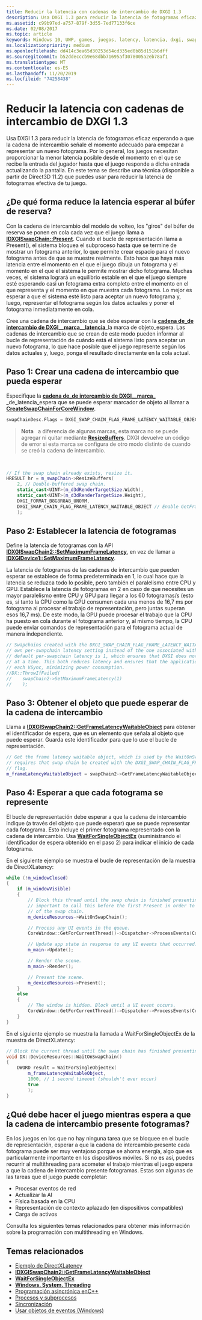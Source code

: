 ```yaml
---
title: Reducir la latencia con cadenas de intercambio de DXGI 1.3
description: Usa DXGI 1.3 para reducir la latencia de fotogramas eficaz esperando a que la cadena de intercambio señale el momento adecuado para empezar a representar un nuevo fotograma.
ms.assetid: c99b97ed-a757-879f-3d55-7ed77133f6ce
ms.date: 02/08/2017
ms.topic: article
keywords: Windows 10, UWP, games, juegos, latency, latencia, dxgi, swap chains, cadenas de intercambio, DirectX
ms.localizationpriority: medium
ms.openlocfilehash: dd414c3ea65d30253d54cd335ed0b85d151b6dff
ms.sourcegitcommit: b52ddecccb9e68dbb71695af3078005a2eb78af1
ms.translationtype: MT
ms.contentlocale: es-ES
ms.lasthandoff: 11/20/2019
ms.locfileid: "74258438"
---
```

# <a name="reduce-latency-with-dxgi-13-swap-chains"></a>Reducir la latencia con cadenas de intercambio de DXGI 1.3



Usa DXGI 1.3 para reducir la latencia de fotogramas eficaz esperando a que la cadena de intercambio señale el momento adecuado para empezar a representar un nuevo fotograma. Por lo general, los juegos necesitan proporcionar la menor latencia posible desde el momento en el que se recibe la entrada del jugador hasta que el juego responde a dicha entrada actualizando la pantalla. En este tema se describe una técnica (disponible a partir de Direct3D 11.2) que puedes usar para reducir la latencia de fotogramas efectiva de tu juego.

## <a name="how-does-waiting-on-the-back-buffer-reduce-latency"></a>¿De qué forma reduce la latencia esperar al búfer de reserva?


Con la cadena de intercambio del modelo de volteo, los "giros" del búfer de reserva se ponen en cola cada vez que el juego llama a [**IDXGISwapChain::Present**](https://docs.microsoft.com/windows/desktop/api/dxgi/nf-dxgi-idxgiswapchain-present). Cuando el bucle de representación llama a Present(), el sistema bloquea el subproceso hasta que se termine de mostrar un fotograma anterior, lo que permite crear espacio para el nuevo fotograma antes de que se muestre realmente. Esto hace que haya más latencia entre el momento en el que el juego dibuja un fotograma y el momento en el que el sistema le permite mostrar dicho fotograma. Muchas veces, el sistema logrará un equilibrio estable en el que el juego siempre esté esperando casi un fotograma extra completo entre el momento en el que representa y el momento en que muestra cada fotograma. Lo mejor es esperar a que el sistema esté listo para aceptar un nuevo fotograma y, luego, representar el fotograma según los datos actuales y poner el fotograma inmediatamente en cola.

Cree una cadena de intercambio que se debe esperar con la [**cadena de\_de intercambio de DXGI\_\_marca\_\_latencia**](https://docs.microsoft.com/windows/desktop/api/dxgi/ne-dxgi-dxgi_swap_chain_flag)\_la marca de objeto\_espera. Las cadenas de intercambio que se crean de este modo pueden informar al bucle de representación de cuándo está el sistema listo para aceptar un nuevo fotograma, lo que hace posible que el juego represente según los datos actuales y, luego, ponga el resultado directamente en la cola actual.

## <a name="step-1-create-a-waitable-swap-chain"></a>Paso 1: Crear una cadena de intercambio que pueda esperar


Especifique la [**cadena de\_de intercambio de DXGI\_\_marca\_** ](https://docs.microsoft.com/windows/desktop/api/dxgi/ne-dxgi-dxgi_swap_chain_flag)\_de\_latencia\_espera que se puede esperar marcador de objeto al llamar a [**CreateSwapChainForCoreWindow**](https://docs.microsoft.com/windows/desktop/api/dxgi1_2/nf-dxgi1_2-idxgifactory2-createswapchainforcorewindow).

```cpp
swapChainDesc.Flags = DXGI_SWAP_CHAIN_FLAG_FRAME_LATENCY_WAITABLE_OBJECT; // Enable GetFrameLatencyWaitableObject().
```

> **Nota**   a diferencia de algunas marcas, esta marca no se puede agregar ni quitar mediante [**ResizeBuffers**](https://docs.microsoft.com/windows/desktop/api/dxgi/nf-dxgi-idxgiswapchain-resizebuffers). DXGI devuelve un código de error si esta marca se configura de otro modo distinto de cuando se creó la cadena de intercambio.

 

```cpp
// If the swap chain already exists, resize it.
HRESULT hr = m_swapChain->ResizeBuffers(
    2, // Double-buffered swap chain.
    static_cast<UINT>(m_d3dRenderTargetSize.Width),
    static_cast<UINT>(m_d3dRenderTargetSize.Height),
    DXGI_FORMAT_B8G8R8A8_UNORM,
    DXGI_SWAP_CHAIN_FLAG_FRAME_LATENCY_WAITABLE_OBJECT // Enable GetFrameLatencyWaitableObject().
    );
```

## <a name="step-2-set-the-frame-latency"></a>Paso 2: Establecer la latencia de fotogramas


Define la latencia de fotogramas con la API [**IDXGISwapChain2::SetMaximumFrameLatency**](https://docs.microsoft.com/windows/desktop/api/dxgi1_3/nf-dxgi1_3-idxgiswapchain2-setmaximumframelatency), en vez de llamar a [**IDXGIDevice1::SetMaximumFrameLatency**](https://docs.microsoft.com/windows/desktop/api/dxgi/nf-dxgi-idxgidevice1-setmaximumframelatency).

La latencia de fotogramas de las cadenas de intercambio que pueden esperar se establece de forma predeterminada en 1, lo cual hace que la latencia se reduzca todo lo posible, pero también el paralelismo entre CPU y GPU. Establece la latencia de fotogramas en 2 en caso de que necesites un mayor paralelismo entre CPU y GPU para llegar a los 60 fotogramas/s (esto es, si tanto la CPU como la GPU consumen cada una menos de 16,7 ms por fotograma al procesar el trabajo de representación, pero juntas superan esos 16,7 ms). De este modo, la GPU puede procesar el trabajo que la CPU ha puesto en cola durante el fotograma anterior y, al mismo tiempo, la CPU puede enviar comandos de representación para el fotograma actual de manera independiente.

```cpp
// Swapchains created with the DXGI_SWAP_CHAIN_FLAG_FRAME_LATENCY_WAITABLE_OBJECT flag use their
// own per-swapchain latency setting instead of the one associated with the DXGI device. The
// default per-swapchain latency is 1, which ensures that DXGI does not queue more than one frame
// at a time. This both reduces latency and ensures that the application will only render after
// each VSync, minimizing power consumption.
//DX::ThrowIfFailed(
//    swapChain2->SetMaximumFrameLatency(1)
//    );
```

## <a name="step-3-get-the-waitable-object-from-the-swap-chain"></a>Paso 3: Obtener el objeto que puede esperar de la cadena de intercambio


Llama a [**IDXGISwapChain2::GetFrameLatencyWaitableObject**](https://docs.microsoft.com/windows/desktop/api/dxgi1_3/nf-dxgi1_3-idxgiswapchain2-getframelatencywaitableobject) para obtener el identificador de espera, que es un elemento que señala al objeto que puede esperar. Guarda este identificador para que lo use el bucle de representación.

```cpp
// Get the frame latency waitable object, which is used by the WaitOnSwapChain method. This
// requires that swap chain be created with the DXGI_SWAP_CHAIN_FLAG_FRAME_LATENCY_WAITABLE_OBJECT
// flag.
m_frameLatencyWaitableObject = swapChain2->GetFrameLatencyWaitableObject();
```

## <a name="step-4-wait-before-rendering-each-frame"></a>Paso 4: Esperar a que cada fotograma se represente


El bucle de representación debe esperar a que la cadena de intercambio indique (a través del objeto que puede esperar) que se puede representar cada fotograma. Esto incluye el primer fotograma representado con la cadena de intercambio. Usa [**WaitForSingleObjectEx**](https://docs.microsoft.com/windows/desktop/api/synchapi/nf-synchapi-waitforsingleobjectex) (suministrando el identificador de espera obtenido en el paso 2) para indicar el inicio de cada fotograma.

En el siguiente ejemplo se muestra el bucle de representación de la muestra de DirectXLatency:

```cpp
while (!m_windowClosed)
{
    if (m_windowVisible)
    {
        // Block this thread until the swap chain is finished presenting. Note that it is
        // important to call this before the first Present in order to minimize the latency
        // of the swap chain.
        m_deviceResources->WaitOnSwapChain();

        // Process any UI events in the queue.
        CoreWindow::GetForCurrentThread()->Dispatcher->ProcessEvents(CoreProcessEventsOption::ProcessAllIfPresent);

        // Update app state in response to any UI events that occurred.
        m_main->Update();

        // Render the scene.
        m_main->Render();

        // Present the scene.
        m_deviceResources->Present();
    }
    else
    {
        // The window is hidden. Block until a UI event occurs.
        CoreWindow::GetForCurrentThread()->Dispatcher->ProcessEvents(CoreProcessEventsOption::ProcessOneAndAllPending);
    }
}
```

En el siguiente ejemplo se muestra la llamada a WaitForSingleObjectEx de la muestra de DirectXLatency:

```cpp
// Block the current thread until the swap chain has finished presenting.
void DX::DeviceResources::WaitOnSwapChain()
{
    DWORD result = WaitForSingleObjectEx(
        m_frameLatencyWaitableObject,
        1000, // 1 second timeout (shouldn't ever occur)
        true
        );
}
```

## <a name="what-should-my-game-do-while-it-waits-for-the-swap-chain-to-present"></a>¿Qué debe hacer el juego mientras espera a que la cadena de intercambio presente fotogramas?


En los juegos en los que no hay ninguna tarea que se bloquee en el bucle de representación, esperar a que la cadena de intercambio presente cada fotograma puede ser muy ventajoso porque se ahorra energía, algo que es particularmente importante en los dispositivos móviles. Si no es así, puedes recurrir al multithreading para acometer el trabajo mientras el juego espera a que la cadena de intercambio presente fotogramas. Estas son algunas de las tareas que el juego puede completar:

-   Procesar eventos de red
-   Actualizar la AI
-   Física basada en la CPU
-   Representación de contexto aplazado (en dispositivos compatibles)
-   Carga de activos

Consulta los siguientes temas relacionados para obtener más información sobre la programación con multithreading en Windows.

## <a name="related-topics"></a>Temas relacionados


* [Ejemplo de DirectXLatency](https://code.msdn.microsoft.com/windowsapps/DirectXLatency-sample-a2e2c9c3)
* [**IDXGISwapChain2::GetFrameLatencyWaitableObject**](https://docs.microsoft.com/windows/desktop/api/dxgi1_3/nf-dxgi1_3-idxgiswapchain2-getframelatencywaitableobject)
* [**WaitForSingleObjectEx**](https://docs.microsoft.com/windows/desktop/api/synchapi/nf-synchapi-waitforsingleobjectex)
* [**Windows. System. Threading**](https://docs.microsoft.com/uwp/api/Windows.System.Threading)
* [Programación asincrónica enC++](https://docs.microsoft.com/windows/uwp/threading-async/asynchronous-programming-in-cpp-universal-windows-platform-apps)
* [Procesos y subprocesos](https://docs.microsoft.com/windows/desktop/ProcThread/processes-and-threads)
* [Sincronización](https://docs.microsoft.com/windows/desktop/Sync/synchronization)
* [Usar objetos de eventos (Windows)](https://docs.microsoft.com/windows/desktop/Sync/using-event-objects)

 

 




